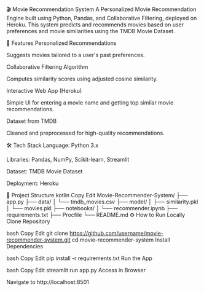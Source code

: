 🎬 Movie Recommendation System
A Personalized Movie Recommendation Engine built using Python, Pandas, and Collaborative Filtering, deployed on Heroku.
This system predicts and recommends movies based on user preferences and movie similarities using the TMDB Movie Dataset.

🚀 Features
Personalized Recommendations

Suggests movies tailored to a user's past preferences.

Collaborative Filtering Algorithm

Computes similarity scores using adjusted cosine similarity.

Interactive Web App (Heroku)

Simple UI for entering a movie name and getting top similar movie recommendations.

Dataset from TMDB

Cleaned and preprocessed for high-quality recommendations.

🛠️ Tech Stack
Language: Python 3.x

Libraries: Pandas, NumPy, Scikit-learn, Streamlit

Dataset: TMDB Movie Dataset

Deployment: Heroku

📂 Project Structure
kotlin
Copy
Edit
Movie-Recommender-System/
├── app.py
├── data/
│   └── tmdb_movies.csv
├── model/
│   ├── similarity.pkl
│   └── movies.pkl
├── notebooks/
│   └── recommender.ipynb
├── requirements.txt
├── Procfile
└── README.md
⚙️ How to Run Locally
Clone Repository

bash
Copy
Edit
git clone https://github.com/username/movie-recommender-system.git
cd movie-recommender-system
Install Dependencies

bash
Copy
Edit
pip install -r requirements.txt
Run the App

bash
Copy
Edit
streamlit run app.py
Access in Browser

Navigate to http://localhost:8501


